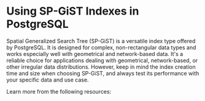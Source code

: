 # Using SP-GiST Indexes in PostgreSQL

Spatial Generalized Search Tree (SP-GiST) is a versatile index type offered by PostgreSQL. It is designed for complex, non-rectangular data types and works especially well with geometrical and network-based data. It's a reliable choice for applications dealing with geometrical, network-based, or other irregular data distributions. However, keep in mind the index creation time and size when choosing SP-GiST, and always test its performance with your specific data and use case.

Learn more from the following resources:

